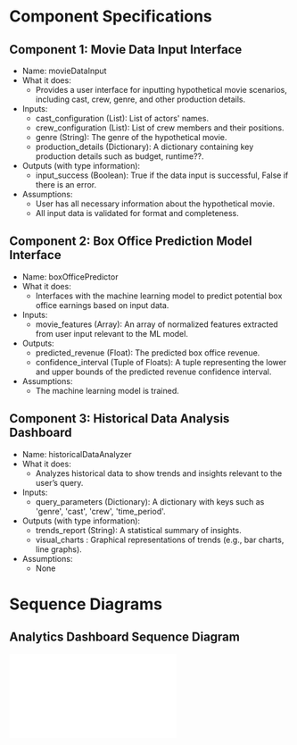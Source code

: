 # Component Specifications

## Component 1: Movie Data Input Interface
- Name: movieDataInput
- What it does:
  - Provides a user interface for inputting hypothetical movie scenarios, including cast, crew, genre, and other production details.
- Inputs:
  - cast_configuration (List): List of actors' names.
  - crew_configuration (List): List of crew members and their positions.
  - genre (String): The genre of the hypothetical movie.
  - production_details (Dictionary): A dictionary containing key production details such as budget, runtime??.
- Outputs (with type information):
  - input_success (Boolean): True if the data input is successful, False if there is an error.
- Assumptions:
  - User has all necessary information about the hypothetical movie.
  - All input data is validated for format and completeness.

## Component 2: Box Office Prediction Model Interface
- Name: boxOfficePredictor
- What it does:
  - Interfaces with the machine learning model to predict potential box office earnings based on input data.
- Inputs:
  - movie_features (Array): An array of normalized features extracted from user input relevant to the ML model.
- Outputs:
  - predicted_revenue (Float): The predicted box office revenue.
  - confidence_interval (Tuple of Floats): A tuple representing the lower and upper bounds of the predicted revenue confidence interval.
- Assumptions:
  - The machine learning model is trained.

## Component 3: Historical Data Analysis Dashboard
- Name: historicalDataAnalyzer
- What it does:
  - Analyzes historical data to show trends and insights relevant to the user’s query.
- Inputs:
  - query_parameters (Dictionary): A dictionary with keys such as 'genre', 'cast', 'crew', 'time_period'.
- Outputs (with type information):
  - trends_report (String): A statistical summary of insights.
  - visual_charts : Graphical representations of trends (e.g., bar charts, line graphs).
- Assumptions:
  - None

# Sequence Diagrams

## Analytics Dashboard Sequence Diagram

![Alt text](../images/Analytics_diagram.html "Analytics")





